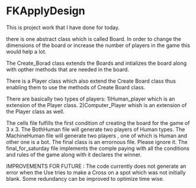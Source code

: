 # FKApplyDesign

This is project work that I have done for today.

there is one abstract class which is called Board. In order to change the dimensions of the board or increase the number of players in the game this would help a lot.

The Create_Borad class extends the  Boards and intializes the board along with opther methods that are needed in the board.

There is a Player class which also extend the Create Board class thus enabling them to use the methods of Create Board class.

There are basically two types of players:
1)Human_player which is an extension of the Player class.
2)Computer_Player whish is an extension of the Player class as well.


The cells file fulfills the first condition of creating the board for the game of 3 x 3.
The BothHuman file will generate two players of Human types.
The MachineHuman file will generate two players , one of which is Human and other one is a bot.
The final class is an errornous file. Please ignore it.
The final_for_saturday file implements the comple paying with all the conditions and rules of the game along with it declares the winner.


IMPROVEMENTS FOR FUTURE :
The code currently does not generate an error when the Use tries to make a Cross on a spot which was not initially blank.
Some redundancy can be improved to optimize time wise.
